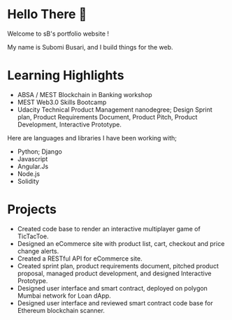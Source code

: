 
# Hello There 👋
Welcome to sB's portfolio website !

My name is Subomi Busari, and I build things for the web.


# Learning Highlights
  - ABSA / MEST Blockchain in Banking workshop 
  - MEST Web3.0 Skills Bootcamp
  - Udacity Technical Product Management nanodegree; Design Sprint plan, Product Requirements Document, Product Pitch, Product Development, Interactive Prototype.


Here are languages and libraries I have been working with;

 -  Python; Django
 -  Javascript
 -  Angular.Js
 -  Node.js
 -  Solidity
 
   
# Projects
- Created code base to render an interactive multiplayer game of TicTacToe.
- Designed an eCommerce site with product list, cart, checkout and price change alerts.
- Created a RESTful API for eCommerce site.
- Created sprint plan, product requirements document, pitched product proposal, managed product development, and designed Interactive Prototype.
- Designed user interface and smart contract, deployed on polygon Mumbai network for Loan dApp.
- Designed user interface and reviewed smart contract code base for Ethereum blockchain scanner.




